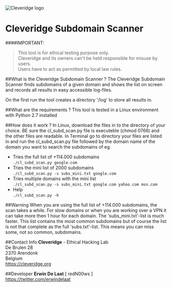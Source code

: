 ![Cleveridge logo](https://cleveridge.org/images/logo.jpg)

Cleveridge Subdomain Scanner
======================
####IMPORTANT:
>This tool is for ethical testing purpose only.   
>Cleveridge and its owners can't be held responsible for misuse by users.   
>Users have to act as permitted by local law rules.

##What is the Cleveridge Subdomain Scanner ?
The Cleveridge Subdomain Scanner finds subdomains of a given domain and shows the list on screen and records all results in easy accessible log-files.

On the first run the tool creates a directory '/log' to store all results in.

##What are the requirements ?
This tool is tested in a Linux environment with Python 2.7 installed

##How does it work ?
In Linux, download the files in to the directory of your choice. BE sure the cl_subd_scan.py file is executeble (chmod 0766) and the other files are readable.
In Terminal go to directory your files are listed in and run the cl_subd_scan.py file followed by the domain name of the domain you want to search the subdomains of eg.  
- Tries the full list of +114.000 subdomains   
```./cl_subd_scan.py google.com   ```       
- Tries the mini list of 2000 subdomains   
```./cl_subd_scan.py -s subs_mini.txt google.com   ``` 
- Tries multiple domains with the mini list   
```./cl_subd_scan.py -s subs_mini.txt google.com yahoo.com msn.com   ``` 
- Help   
```./cl_subd_scan.py -h   ```    

##Warning
When you are using the full list of +114.000 subdomains, the scan takes a while. For slow domains or when you are working over a VPN it can take more then 1 hour for each domain.
The 'subs_mini.txt'-list is much faster. This list contains the most common subdomains but of course the list is not that complete as the full 'subs.txt'-list. This means you can miss some, not so common, subdomains.


##Contact Info 
**Cleveridge** - Ethical Hacking Lab   
De Brulen 28   
2370 Arendonk   
Belgium   
https://cleveridge.org

##Developer
**Erwin De Laat** [ redN00ws ]     
https://twitter.com/erwindelaat
